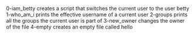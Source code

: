 0-iam_betty creates a script that switches the current user to the user betty
1-who_am_i prints the effective username of a current user
2-groups prints all the groups the current user is part of
3-new_owner changes the owner of the file
4-empty creates an empty file called hello
